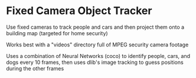 # Fixed Camera Object Tracker
Use fixed cameras to track people and cars and then project them onto a building map (targeted for home security)

Works best with a "videos" directory full of MPEG security camera footage

Uses a combination of Neural Networks (coco) to identify people, cars, and dogs every 10 frames, then uses dlib's image tracking to guess positions during the other frames

